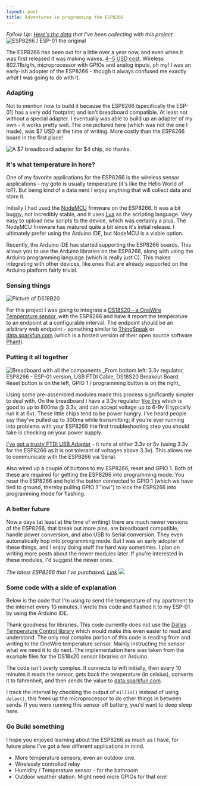 ```yaml
---
layout: post
title: Adventures in programming the ESP8266
---
```

*Follow Up: <a href="/aboutme#graph">Here's the data</a> that I've been collecting with this project*
<img src="/img/esp8266-01.jpg" class="center-block img-thumbnail" alt="ESP8266 / ESP-01 the original">

The ESP8266 has been out for a little over a year now, and even when it was first released it was making waves. [$4-$5 USD cost](http://ebay.to/1Sb3Gv1), Wireless 802.11b/g/n, microprocessor with GPIOs and analog inputs, oh my! I was an early-ish adopter of the ESP8266 - though it always confused me exactly *what* I was going to do with it.

### Adapting

Not to mention *how* to build it because the ESP8266 (specifically the ESP-01) has a very odd footprint; and isn't breadboard compatible. At least not without a special adapter. I eventually was able to build up an adapter of my own - it works pretty well. The one pictured here (which was not the one I made), was $7 USD at the time of writing. More costly than the ESP8266 board in the first place!

<img src="/img/esp01-breadboard.jpg" class="center-block img-thumbnail" alt="A $7 breadboard adapter for $4 chip, no thanks."/>

### It's what temperature in here?

One of my favorite applications for the ESP8266 is the wireless sensor applications - my goto is usually temperature (it's like the Hello World of IoT). But being kind of a data nerd I enjoy anything that will collect data and store it.

Initially I had used the [NodeMCU](https://github.com/nodemcu/nodemcu-firmware) firmware on the ESP8266. It was a bit buggy, not incredibly stable, and it uses [Lua](http://www.lua.org/) as the scripting language. Very easy to upload new scripts to the device, which was certainly a plus. The NodeMCU firmware has matured quite a bit since it's initial release. I ultimately prefer using the Arduino IDE, but NodeMCU is a viable option.

Recently, the Arduino IDE has started supporting the ESP8266 boards. This allows you to use the Arduino libraries on the ESP8266, along with using the Arduino programming language (which is really just C). This makes integrating with other devices, like ones that are already supported on the Arduino platform fairly trivial.

### Sensing things
<img src="/img/ds18b20.jpg" alt="Picture of DS18B20" class='center-block img-thumbnail'>

For this project I was going to integrate a [DS18S20 - a OneWire Temperature sensor](http://ebay.to/1TLJtNG), with the ESP8266 and have it report the temperature to an endpoint at a configurable interval. The endpoint should be an arbitrary web endpoint - something similar to [ThingSpeak](https://thingspeak.com/) or [data.sparkfun.com](https://data.sparkfun.com) (which is a hosted version of their open source software [Phant](http://phant.io)).

### Putting it all together
<img src="/img/esp-temp-data-breadboard.jpg" alt="Breadboard with all the components" class="img-thumbnail center-block">
_From bottom left: 3.3v regulator, ESP8266 - ESP-01 version, USB FTDI Cable, DS18S20 Breakout Board. Reset button is on the left, GPIO 1 / programming button is on the right_

Using some pre-assembled modules made this process significantly simpler to deal with. On the breadboard I have a 3.3v regulator [like this](http://ebay.to/21Chi5b) which is good to up to 800ma @ 3.3v, and can accept voltage up to 6-9v (I typically run it at 6v). These little chips tend to be power hungry. I've heard people say they've pulled up to 300ma while transmitting; if you're ever running into problems with your ESP8266 the first troubleshooting step you should take is checking on your power supply.

[I've got a trusty FTDI USB Adapter](http://ebay.to/1QPSZio) - it runs at either 3.3v or 5v (using 3.3v for the ESP8266 as it is not tolerant of voltages above 3.3v). This allows me to communicate with the ESP8266 via Serial.

Also wired up a couple of buttons to my ESP8266, reset and GPIO 1. Both of these are required for getting the ESP8266 into programming mode. You reset the ESP8266 and hold the button connected to GPIO 1 (which we have tied to ground, thereby pulling GPIO 1 "low") to kick the ESP8266 into programming mode for flashing.

### A better future

Now a days (at least at the time of writing) there are much newer versions of the ESP8266, that break out more pins, are breadboard compatible, handle power conversion, and also USB to Serial conversion. They even automatically hop into programming mode. But I was an early adopter of these things, and I enjoy doing stuff the hard way sometimes. I plan on writing more posts about the newer modules later. If you're interested in these modules, I'd suggest the newer ones.

_The latest ESP8266 that I've purchased. [Link](http://amzn.to/24w1JhH)_
<a href="http://amzn.to/24w1JhH"><img src="/img/esp8266-12e-amazon.jpg" class="center-block img-thumbnail" /></a><img src="http://ir-na.amazon-adsystem.com/e/ir?t=adamrunnercom-20&l=as2&o=1&a=B0179SW31O" width="1" height="1" border="0" alt="" style="border:none !important; margin:0px !important;" />


### Some code with a side of explanation
Below is the code that I'm using to send the temperature of my apartment to the internet every 10 minutes. I wrote this code and flashed it to my ESP-01 by using the Arduino IDE.

Thank goodness for libraries. This code currently does not use the [Dallas Temperature Control library](http://milesburton.com/Dallas_Temperature_Control_Library) which would make this even easier to read and understand. The only real complex portion of this code is reading from and writing to the OneWire temperature sensor. Mainly instructing the sensor what we need it to do next. The implementation here was taken from the example files for the DS18x20 sensor libraries on Arduino.

The code isn't overly complex. It connects to wifi initially, then every 10 minutes it reads the sensor, gets back the temperature (in celsius), converts it to fahrenheit, and then sends the value to [data.sparkfun.com](https://data.sparkfun.com/output/ZGRYvQ5b3gHl5rwqbKoj).

I track the interval by checking the output of `millis()` instead of using `delay()`, this frees up the microprocessor to do other things in between sends. If you were running this sensor off battery, you'd want to deep sleep here.

<script src="https://gist.github.com/adamrunner/7200f6fa58c7ad3d4633.js"></script>

### Go Build something

I hope you enjoyed learning about the ESP8266 as much as I have, for future plans I've got a few different applications in mind.

* More temperature sensors, even an outdoor one.
* Wirelessly controlled relay
* Humidity / Temperature sensor - for the bathroom
* Outdoor weather station. Might need more GPIOs for that one!
